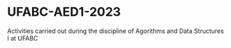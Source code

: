 # UFABC-AED1-2023
Activities carried out during the discipline of Agorithms and Data Structures I at UFABC
